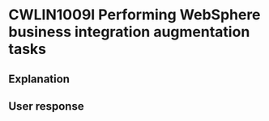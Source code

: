 # CWLIN1009I Performing WebSphere business integration augmentation tasks

## Explanation

## User response